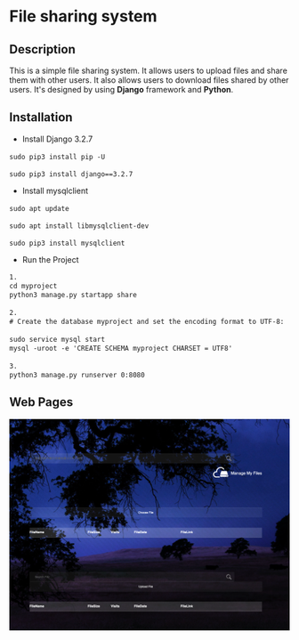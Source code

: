 # File sharing system

## Description

This is a simple file sharing system. It allows users to upload files and share them with other users. It also allows users to download files shared by other users. It's designed by using __Django__ framework and __Python__.

## Installation

* Install Django 3.2.7

`sudo pip3 install pip -U`

`sudo pip3 install django==3.2.7`

* Install mysqlclient
  
`sudo apt update `

`sudo apt install libmysqlclient-dev`

`sudo pip3 install mysqlclient`

* Run the Project
  
```
1.
cd myproject
python3 manage.py startapp share

2.
# Create the database myproject and set the encoding format to UTF-8:

sudo service mysql start
mysql -uroot -e 'CREATE SCHEMA myproject CHARSET = UTF8'

3.
python3 manage.py runserver 0:8080
```

## Web Pages

![UI](./images/Snip20230416_38.png)
